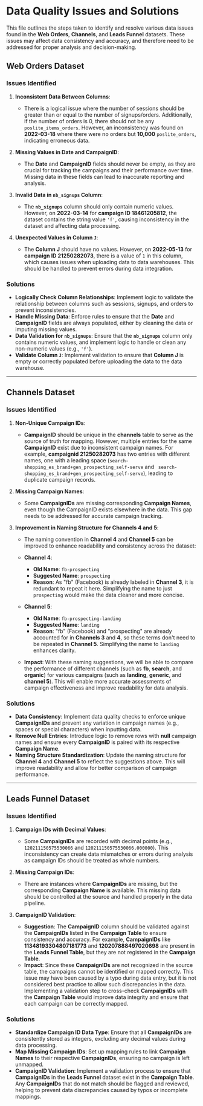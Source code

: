 # Data Quality Issues and Solutions

This file outlines the steps taken to identify and resolve various data issues found in the **Web Orders**, **Channels**, and **Leads Funnel** datasets. These issues may affect data consistency and accuracy, and therefore need to be addressed for proper analysis and decision-making.

## Web Orders Dataset

### Issues Identified

1. **Inconsistent Data Between Columns**:
    - There is a logical issue where the number of sessions should be greater than or equal to the number of signups/orders. Additionally, if the number of orders is 0, there should not be any `poslite_items_orders`. However, an inconsistency was found on **2022-03-18** where there were no orders but **10,000** `poslite_orders`, indicating erroneous data.

2. **Missing Values in Date and CampaignID**:
    - The **Date** and **CampaignID** fields should never be empty, as they are crucial for tracking the campaigns and their performance over time. Missing data in these fields can lead to inaccurate reporting and analysis.

3. **Invalid Data in `nb_signups` Column**:
    - The **`nb_signups`** column should only contain numeric values. However, on **2022-03-14** for **campaign ID 18461205812**, the dataset contains the string value `'f'`, causing inconsistency in the dataset and affecting data processing.

4. **Unexpected Values in Column `J`**:
    - The **Column J** should have no values. However, on **2022-05-13** for **campaign ID 21250282073**, there is a value of `1` in this column, which causes issues when uploading data to data warehouses. This should be handled to prevent errors during data integration.

### Solutions

- **Logically Check Column Relationships**: Implement logic to validate the relationship between columns such as sessions, signups, and orders to prevent inconsistencies.
- **Handle Missing Data**: Enforce rules to ensure that the **Date** and **CampaignID** fields are always populated, either by cleaning the data or imputing missing values.
- **Data Validation for `nb_signups`**: Ensure that the **`nb_signups`** column only contains numeric values, and implement logic to handle or clean any non-numeric values (e.g., `'f'`).
- **Validate Column `J`**: Implement validation to ensure that **Column J** is empty or correctly populated before uploading the data to the data warehouse.

---

## Channels Dataset

### Issues Identified

1. **Non-Unique Campaign IDs**:
    - **CampaignID** should be unique in the **channels** table to serve as the source of truth for mapping. However, multiple entries for the same **CampaignID** exist due to inconsistent campaign names. For example, **campaignid 21250282073** has two entries with different names, one with a leading space (`search-shopping_es_brand+gen_prospecting_self-serve` and ` search-shopping_es_brand+gen_prospecting_self-serve`), leading to duplicate campaign records.

2. **Missing Campaign Names**:
    - Some **CampaignIDs** are missing corresponding **Campaign Names**, even though the CampaignID exists elsewhere in the data. This gap needs to be addressed for accurate campaign tracking.

3. **Improvement in Naming Structure for Channels 4 and 5**:
    - The naming convention in **Channel 4** and **Channel 5** can be improved to enhance readability and consistency across the dataset:
    
    - **Channel 4**:
      - **Old Name**: `fb-prospecting`
      - **Suggested Name**: `prospecting`
      - **Reason**: As "fb" (Facebook) is already labeled in **Channel 3**, it is redundant to repeat it here. Simplifying the name to just `prospecting` would make the data cleaner and more concise.
    
    - **Channel 5**:
      - **Old Name**: `fb-prospecting-landing`
      - **Suggested Name**: `landing`
      - **Reason**: "fb" (Facebook) and "prospecting" are already accounted for in **Channels 3** and **4**, so these terms don't need to be repeated in **Channel 5**. Simplifying the name to `landing` enhances clarity.

    - **Impact**: With these naming suggestions, we will be able to compare the performance of different channels (such as **fb**, **search**, and **organic**) for various campaigns (such as **landing**, **generic**, and **channel 5**). This will enable more accurate assessments of campaign effectiveness and improve readability for data analysis.

### Solutions

- **Data Consistency**: Implement data quality checks to enforce unique **CampaignIDs** and prevent any variation in campaign names (e.g., spaces or special characters) when inputting data.
- **Remove Null Entries**: Introduce logic to remove rows with **null** campaign names and ensure every **CampaignID** is paired with its respective **Campaign Name**.
- **Naming Structure Standardization**: Update the naming structure for **Channel 4** and **Channel 5** to reflect the suggestions above. This will improve readability and allow for better comparison of campaign performance.

---

## Leads Funnel Dataset

### Issues Identified

1. **Campaign IDs with Decimal Values**:
    - Some **CampaignIDs** are recorded with decimal points (e.g., `120211150575530066` and `120211150575530066.000000`). This inconsistency can create data mismatches or errors during analysis as campaign IDs should be treated as whole numbers.

2. **Missing Campaign IDs**:
    - There are instances where **CampaignIDs** are missing, but the corresponding **Campaign Name** is available. This missing data should be controlled at the source and handled properly in the data pipeline.

3. **CampaignID Validation**:
    - **Suggestion**: The **CampaignID** column should be validated against the **CampaignIDs** listed in the **Campaign Table** to ensure consistency and accuracy. For example, **CampaignIDs** like **11348193304807181773** and **120207888497020698** are present in the **Leads Funnel Table**, but they are not registered in the **Campaign Table**. 
    - **Impact**: Since these **CampaignIDs** are not recognized in the source table, the campaigns cannot be identified or mapped correctly. This issue may have been caused by a typo during data entry, but it is not considered best practice to allow such discrepancies in the data. Implementing a validation step to cross-check **CampaignIDs** with the **Campaign Table** would improve data integrity and ensure that each campaign can be correctly mapped.

### Solutions

- **Standardize Campaign ID Data Type**: Ensure that all **CampaignIDs** are consistently stored as integers, excluding any decimal values during data processing.
- **Map Missing Campaign IDs**: Set up mapping rules to link **Campaign Names** to their respective **CampaignIDs**, ensuring no campaign is left unmapped.
- **CampaignID Validation**: Implement a validation process to ensure that **CampaignIDs** in the **Leads Funnel** dataset exist in the **Campaign Table**. Any **CampaignIDs** that do not match should be flagged and reviewed, helping to prevent data discrepancies caused by typos or incomplete mappings.


